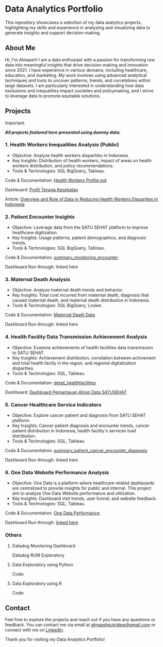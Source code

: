 # Data Analytics Portfolio
This repository showcases a selection of my data analytics projects, highlighting my skills and experience in analyzing and visualizing data to generate insights and support decision-making.

## About Me
Hi, I'm Almaash! I am a data enthusiast with a passion for transforming raw data into meaningful insights that drive decision-making and innovation since 2021. I have experience in various domains, including healthcare, education, and marketing. My work involves using advanced analytical techniques and tools to uncover patterns, trends, and correlations within large datasets. I am particularly interested in understanding how data exclusions and inequalities impact societies and policymaking, and I strive to leverage data to promote equitable solutions.

## Projects

> [!IMPORTANT]
> ***All projects featured here presented using dummy data.***

### 1. Health Workers Inequalities Analysis (Public)
- Objective: Analyze health workers disparities in Indonesia.
- Key Insights: Distribution of health workers, impact of areas on health workers distribution, and policy recommendations.
- Tools & Technologies: SQL BigQuery, Tableau.

Code & Documentation: [Health Workers Profile.md](https://github.com/almaashp/data-analyst-portfolio/blob/main/Health%20Workers%20Profile.md#health-workers-profile)

Dashboard: [Profil Tenaga Kesehatan](https://satusehat.kemkes.go.id/data/dashboard/c8b80eb9-07bd-4ac9-82c9-13993a360a34)

Article: [Overview and Role of Data in Reducing Health Workers Disparities in Indonesia](https://medium.com/@dtokemkes/overview-and-role-of-data-in-reducing-health-workers-disparities-in-indonesia-7fe84240c6b8)

### 2. Patient Encounter Insights
- Objective: Leverage data from the SATU SEHAT platform to improve healthcare digitization.
- Key Insights: Usage patterns, patient demographics, and diagnosis trends.
- Tools & Technologies: SQL BigQuery, Tableau.

Code & Documentation: [summary_monitoring_encounter](https://portfolio-almaash.atlassian.net/wiki/external/MWVlZmQwNDIwZDQ5NDA4MGEzZjViOTVjZDg2MTg4MGI)

Dashboard Run-through: linked here

### 3. Maternal Death Analysis 
- Objective: Analyze maternal death trends and behavior.
- Key Insights: Total cost incurred from maternal death, diagnosis that caused maternal death, and maternal death distribution in Indonesia.
- Tools & Technologies: SQL BigQuery, Looker.

Code & Documentation: [Maternal Death Data](https://portfolio-almaash.atlassian.net/wiki/external/NDg0ZjVjMDYzMTU0NDVlNTgwNTFiZWUxYjhiNjJkZmM)

Dashboard Run-through: linked here

### 4. Health Facility Data Transmission Achievement Analysis
- Objective: Examine achievements of health facilities data transmission to SATU SEHAT.
- Key Insights: Achievement distribution, correlation between achivement and total health faciliy in the region, and regional digitalization disparities.
- Tools & Technologies: SQL, Tableau.

Code & Documentation: [detail_healthfacilities](https://portfolio-almaash.atlassian.net/wiki/external/M2NmY2I0OWFiODg4NDgyMzkxMWE2OGIzMzFkZmNmZTY)

Dashboard: [Dashboard Pemantauan Aliran Data SATUSEHAT](https://satusehat.kemkes.go.id/data/dashboard/47ef4c43-4ea0-4d1f-a5e5-7d38afcb4edf)

### 5. Cancer Healthcare Service Indicators
- Objective: Explore cancer patient and diagnosis from SATU SEHAT platform.
- Key Insights: Cancer patient diagnosis and encounter trends, cancer patient distribution in Indonesia, health facility's services load distribution.
- Tools & Technologies: SQL, Tableau.

Code & Documentation: [summary_patient_cancer_encounter_diagnosis](https://portfolio-almaash.atlassian.net/wiki/external/ODc3ZWVkY2E0YzlmNGJlNWE1ZjlkZWMxMGJmZWZlYmM)

Dashboard Run-through: linked here

### 6. One Data Website Performance Analysis
- Objective: One Data is a platform where healthcare related dashboards are centralized to provide insights for public and internal. This project aim to analyze One Data Website performance and utilization.
- Key Insights: Dashboard visit trends, user funnel, and website feedback.
- Tools & Technologies: SQL, Tableau.

Code & Documentation: [One Data Performance](https://portfolio-almaash.atlassian.net/wiki/external/MWUzMDQwNjNhOWE1NDFiZWJhNzQ0YmI3N2VkNmMzYTk)

Dashboard Run-through: [linked here](https://portfolio-almaash.atlassian.net/wiki/external/MzFlMzgxNjM3MTJjNDdhY2I5Njk5ZjU1MzFlZDBjOTA)

### Others
1. Datadog Monitoring Dashboard

    Datadog RUM Exploratory

2. Data Exploratory using Python

    Code: 

3. Data Exploratory using R

    Code:

## Contact
Feel free to explore the projects and reach out if you have any questions or feedback. You can contact me via email at almaashputridew@gmail.com or connect with me on [LinkedIn]([url](https://www.linkedin.com/in/almaash-putridewi/)).

Thank you for visiting my Data Analytics Portfolio!
